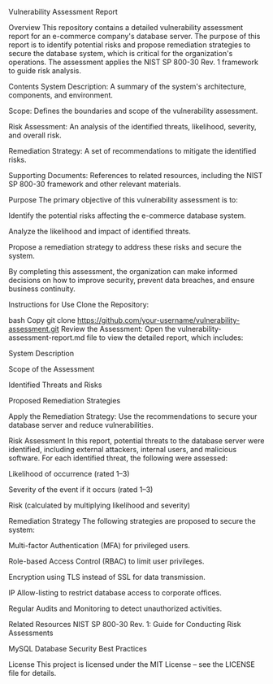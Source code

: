 
Vulnerability Assessment Report

Overview
This repository contains a detailed vulnerability assessment report for an e-commerce company's database server. The purpose of this report is to identify potential risks and propose remediation strategies to secure the database system, which is critical for the organization's operations. The assessment applies the NIST SP 800-30 Rev. 1 framework to guide risk analysis.

Contents
System Description: A summary of the system's architecture, components, and environment.

Scope: Defines the boundaries and scope of the vulnerability assessment.

Risk Assessment: An analysis of the identified threats, likelihood, severity, and overall risk.

Remediation Strategy: A set of recommendations to mitigate the identified risks.

Supporting Documents: References to related resources, including the NIST SP 800-30 framework and other relevant materials.

Purpose
The primary objective of this vulnerability assessment is to:

Identify the potential risks affecting the e-commerce database system.

Analyze the likelihood and impact of identified threats.

Propose a remediation strategy to address these risks and secure the system.

By completing this assessment, the organization can make informed decisions on how to improve security, prevent data breaches, and ensure business continuity.

Instructions for Use
Clone the Repository:

bash
Copy
git clone https://github.com/your-username/vulnerability-assessment.git
Review the Assessment: Open the vulnerability-assessment-report.md file to view the detailed report, which includes:

System Description

Scope of the Assessment

Identified Threats and Risks

Proposed Remediation Strategies

Apply the Remediation Strategy: Use the recommendations to secure your database server and reduce vulnerabilities.

Risk Assessment
In this report, potential threats to the database server were identified, including external attackers, internal users, and malicious software. For each identified threat, the following were assessed:

Likelihood of occurrence (rated 1–3)

Severity of the event if it occurs (rated 1–3)

Risk (calculated by multiplying likelihood and severity)

Remediation Strategy
The following strategies are proposed to secure the system:

Multi-factor Authentication (MFA) for privileged users.

Role-based Access Control (RBAC) to limit user privileges.

Encryption using TLS instead of SSL for data transmission.

IP Allow-listing to restrict database access to corporate offices.

Regular Audits and Monitoring to detect unauthorized activities.

Related Resources
NIST SP 800-30 Rev. 1: Guide for Conducting Risk Assessments

MySQL Database Security Best Practices

License
This project is licensed under the MIT License – see the LICENSE file for details.
